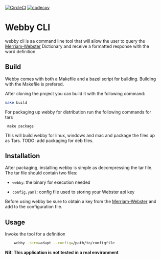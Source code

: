 [![CircleCI](https://dl.circleci.com/status-badge/img/gh/aedwa038/webbycli/tree/main.svg?style=svg)](https://dl.circleci.com/status-badge/redirect/gh/aedwa038/webbycli/tree/main)
[![codecov](https://codecov.io/gh/aedwa038/webbycli/branch/main/graph/badge.svg?token=4FUOFXU93Y)](https://codecov.io/gh/aedwa038/webbycli)

# Webby CLI

webby cli is aa command line tool that will allow the user to query the [Merriam-Webster](https://dictionaryapi.com/products/json#sec-2.fl) Dictionary and receive a formatted response with the word definition


## Build
Webby comes with both a Makefile and a bazel script for building. Building with the Makefile is prefered.

After cloning the project you can build it with the following command:
```bash
make build
```

For packaging up webby for distribution run the following commands for tars
```
 make package
```

This will build webby for linux, windows and mac and package the files up as Tars. 
TODO: add packaging for deb files.

## Installation
After packaging, installing webby is simple as decompressing the tar file.
The tar file should contain two files:
    
*   `webby`: the binary for execution needed
    
*   `config.yaml`: config file used to storing your Webster api key

Before using webby be sure to obtain a key from the [Merriam-Webster](https://dictionaryapi.com/products/json#sec-2.fl) and add to the configuration file.

## Usage
Invoke the tool for a definition
```bash
    webby -term=adapt --config=/path/to/configfile
```

**NB: This application is not tested in a real environment**
